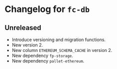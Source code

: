 # Changelog for `fc-db`

## Unreleased
* Introduce versioning and migration functions.
* New version 2.
* New column `ETHEREUM_SCHEMA_CACHE` in version 2.
* New dependency  `fp-storage`.
* New dependency `pallet-ethereum`.